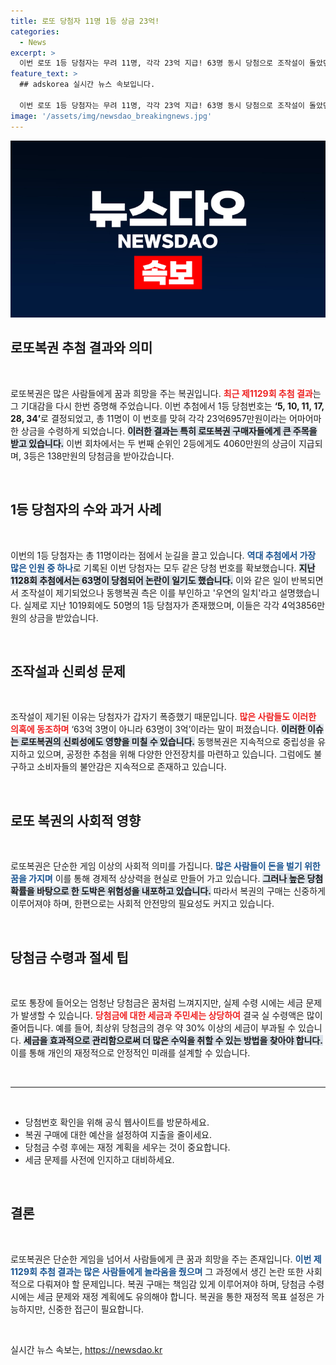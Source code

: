 ```yaml
---
title: 로또 당첨자 11명 1등 상금 23억!
categories:
  - News
excerpt: >
  이번 로또 1등 당첨자는 무려 11명, 각각 23억 지급! 63명 동시 당첨으로 조작설이 돌았던 지난 회차와 비교해, 이번 행운의 주인공들은 과연 어떤 사연을 지니고 있을까? 클릭해 확인하세요!
feature_text: >
  ## adskorea 실시간 뉴스 속보입니다.

  이번 로또 1등 당첨자는 무려 11명, 각각 23억 지급! 63명 동시 당첨으로 조작설이 돌았던 지난 회차와 비교해, 이번 행운의 주인공들은 과연 어떤 사연을 지니고 있을까? 클릭해 확인하세요!
image: '/assets/img/newsdao_breakingnews.jpg'
---
```


<p><img src="/assets/img/newsdao_breakingnews.jpg" alt="adskorea 속보" /></p>

<h2 data-ke-size="size26">로또복권 추첨 결과와 의미</h2>

<p data-ke-size="size16">&nbsp;</p>

<p>로또복권은 많은 사람들에게 꿈과 희망을 주는 복권입니다. <b><span style="color: #ee2323;">최근 제1129회 추첨 결과</span></b>는 그 기대감을 다시 한번 증명해 주었습니다. 이번 추첨에서 1등 당첨번호는 <b>‘5, 10, 11, 17, 28, 34’</b>로 결정되었고, 총 11명이 이 번호를 맞혀 각각 23억6957만원이라는 어마어마한 상금을 수령하게 되었습니다. <b><span style="background-color: #21538527;">이러한 결과는 특히 로또복권 구매자들에게 큰 주목을 받고 있습니다.</span></b> 이번 회차에서는 두 번째 순위인 2등에게도 4060만원의 상금이 지급되며, 3등은 138만원의 당첨금을 받아갔습니다. </p>

<p data-ke-size="size16">&nbsp;</p>

<h2 data-ke-size="size26">1등 당첨자의 수와 과거 사례</h2>

<p data-ke-size="size16">&nbsp;</p>

<p>이번의 1등 당첨자는 총 11명이라는 점에서 눈길을 끌고 있습니다. <b><span style="color: #1a5490;">역대 추첨에서 가장 많은 인원 중 하나</span></b>로 기록된 이번 당첨자는 모두 같은 당첨 번호를 확보했습니다. <b><span style="background-color: #21538527;">지난 1128회 추첨에서는 63명이 당첨되어 논란이 일기도 했습니다.</span></b> 이와 같은 일이 반복되면서 조작설이 제기되었으나 동행복권 측은 이를 부인하고 '우연의 일치'라고 설명했습니다. 실제로 지난 1019회에도 50명의 1등 당첨자가 존재했으며, 이들은 각각 4억3856만원의 상금을 받았습니다. </p>

<p data-ke-size="size16">&nbsp;</p>

<h2 data-ke-size="size26">조작설과 신뢰성 문제</h2>

<p data-ke-size="size16">&nbsp;</p>

<p>조작설이 제기된 이유는 당첨자가 갑자기 폭증했기 때문입니다. <b><span style="color: #ee2323;">많은 사람들도 이러한 의혹에 동조하며</span></b> ‘63억 3명이 아니라 63명이 3억’이라는 말이 퍼졌습니다. <b><span style="background-color: #21538527;">이러한 이슈는 로또복권의 신뢰성에도 영향을 미칠 수 있습니다.</span></b> 동행복권은 지속적으로 중립성을 유지하고 있으며, 공정한 추첨을 위해 다양한 안전장치를 마련하고 있습니다. 그럼에도 불구하고 소비자들의 불안감은 지속적으로 존재하고 있습니다.</p>

<p data-ke-size="size16">&nbsp;</p>

<h2 data-ke-size="size26">로또 복권의 사회적 영향</h2>

<p data-ke-size="size16">&nbsp;</p>

<p>로또복권은 단순한 게임 이상의 사회적 의미를 가집니다. <b><span style="color: #1a5490;">많은 사람들이 돈을 벌기 위한 꿈을 가지며</span></b> 이를 통해 경제적 상상력을 현실로 만들어 가고 있습니다. <b><span style="background-color: #21538527;">그러나 높은 당첨 확률을 바탕으로 한 도박은 위험성을 내포하고 있습니다.</span></b> 따라서 복권의 구매는 신중하게 이루어져야 하며, 한편으로는 사회적 안전망의 필요성도 커지고 있습니다. </p>

<p data-ke-size="size16">&nbsp;</p>

<h2 data-ke-size="size26">당첨금 수령과 절세 팁</h2>

<p data-ke-size="size16">&nbsp;</p>

<p>로또 통장에 들어오는 엄청난 당첨금은 꿈처럼 느껴지지만, 실제 수령 시에는 세금 문제가 발생할 수 있습니다. <b><span style="color: #ee2323;">당첨금에 대한 세금과 주민세는 상당하여</span></b> 결국 실 수령액은 많이 줄어듭니다. 예를 들어, 최상위 당첨금의 경우 약 30% 이상의 세금이 부과될 수 있습니다. <b><span style="background-color: #21538527;">세금을 효과적으로 관리함으로써 더 많은 수익을 취할 수 있는 방법을 찾아야 합니다.</span></b> 이를 통해 개인의 재정적으로 안정적인 미래를 설계할 수 있습니다.</p>

<p data-ke-size="size16">&nbsp;</p>

<hr />

<p data-ke-size="size16">&nbsp;</p>

<ul>
    <li>당첨번호 확인을 위해 공식 웹사이트를 방문하세요.</li>
    <li>복권 구매에 대한 예산을 설정하여 지출을 줄이세요.</li>
    <li>당첨금 수령 후에는 재정 계획을 세우는 것이 중요합니다.</li>
    <li>세금 문제를 사전에 인지하고 대비하세요.</li>
</ul>

<p data-ke-size="size16">&nbsp;</p>

<h2 data-ke-size="size26">결론</h2>

<p data-ke-size="size16">&nbsp;</p>

<p>로또복권은 단순한 게임을 넘어서 사람들에게 큰 꿈과 희망을 주는 존재입니다. <b><span style="color: #1a5490;">이번 제1129회 추첨 결과는 많은 사람들에게 놀라움을 줬으며</span></b> 그 과정에서 생긴 논란 또한 사회적으로 다뤄져야 할 문제입니다. 복권 구매는 책임감 있게 이루어져야 하며, 당첨금 수령 시에는 세금 문제와 재정 계획에도 유의해야 합니다. 복권을 통한 재정적 목표 설정은 가능하지만, 신중한 접근이 필요합니다. </p>

<p data-ke-size="size16">&nbsp;</p>
실시간 뉴스 속보는, <a href="https://newsdao.kr" rel="dofollow">https://newsdao.kr</a>


